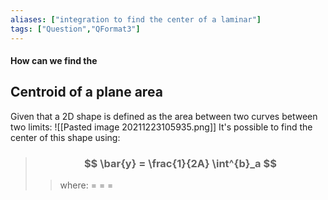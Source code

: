 ```yaml
---
aliases: ["integration to find the center of a laminar"]
tags: ["Question","QFormat3"]
---
```


#### How can we find the
## Centroid of a plane area
Given that a 2D shape is defined as the area between two curves between two limits:
![[Pasted image 20211223105935.png]]
It's possible to find the center of this shape using:
> ### $$ \bar{y} = \frac{1}{2A} \int^{b}_a  $$ 
>> where:
>> $=$ 
>> $=$
>> $=$